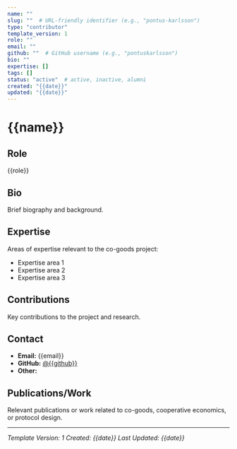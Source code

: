 ```yaml
---
name: ""
slug: ""  # URL-friendly identifier (e.g., "pontus-karlsson")
type: "contributor"
template_version: 1
role: ""
email: ""
github: ""  # GitHub username (e.g., "pontuskarlsson")
bio: ""
expertise: []
tags: []
status: "active"  # active, inactive, alumni
created: "{{date}}"
updated: "{{date}}"
---
```


# {{name}}

## Role
{{role}}

## Bio
Brief biography and background.

## Expertise
Areas of expertise relevant to the co-goods project:
- Expertise area 1
- Expertise area 2
- Expertise area 3

## Contributions
Key contributions to the project and research.

## Contact
- **Email:** {{email}}
- **GitHub:** [@{{github}}](https://github.com/{{github}})
- **Other:** 

## Publications/Work
Relevant publications or work related to co-goods, cooperative economics, or protocol design.

---
*Template Version: 1*
*Created: {{date}}*
*Last Updated: {{date}}*